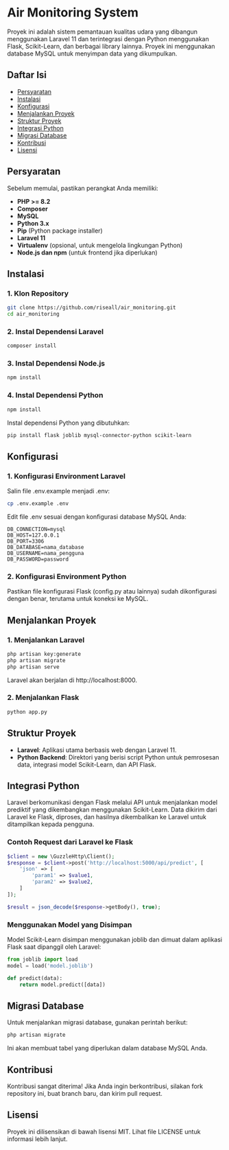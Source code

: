 # Air Monitoring System

Proyek ini adalah sistem pemantauan kualitas udara yang dibangun menggunakan Laravel 11 dan terintegrasi dengan Python menggunakan Flask, Scikit-Learn, dan berbagai library lainnya. Proyek ini menggunakan database MySQL untuk menyimpan data yang dikumpulkan.

## Daftar Isi

- [Persyaratan](#persyaratan)
- [Instalasi](#instalasi)
- [Konfigurasi](#konfigurasi)
- [Menjalankan Proyek](#menjalankan-proyek)
- [Struktur Proyek](#struktur-proyek)
- [Integrasi Python](#integrasi-python)
- [Migrasi Database](#migrasi-database)
- [Kontribusi](#kontribusi)
- [Lisensi](#lisensi)

## Persyaratan

Sebelum memulai, pastikan perangkat Anda memiliki:
- **PHP >= 8.2**
- **Composer**
- **MySQL**
- **Python 3.x**
- **Pip** (Python package installer)
- **Laravel 11**
- **Virtualenv** (opsional, untuk mengelola lingkungan Python)
- **Node.js dan npm** (untuk frontend jika diperlukan)

## Instalasi

### 1. Klon Repository

```bash
git clone https://github.com/riseall/air_monitoring.git
cd air_monitoring
```

### 2. Instal Dependensi Laravel

```bash
composer install
```

### 3. Instal Dependensi Node.js

```bash
npm install
```

### 4. Instal Dependensi Python

```bash
npm install
```

Instal dependensi Python yang dibutuhkan:

```bash
pip install flask joblib mysql-connector-python scikit-learn
```

## Konfigurasi

### 1. Konfigurasi Environment Laravel
Salin file .env.example menjadi .env:

```bash
cp .env.example .env
```

Edit file .env sesuai dengan konfigurasi database MySQL Anda:

```plaintext
DB_CONNECTION=mysql
DB_HOST=127.0.0.1
DB_PORT=3306
DB_DATABASE=nama_database
DB_USERNAME=nama_pengguna
DB_PASSWORD=password
```

### 2. Konfigurasi Environment Python
Pastikan file konfigurasi Flask (config.py atau lainnya) sudah dikonfigurasi dengan benar, terutama untuk koneksi ke MySQL.

## Menjalankan Proyek
### 1. Menjalankan Laravel

```bash
php artisan key:generate
php artisan migrate
php artisan serve
```
Laravel akan berjalan di http://localhost:8000.

### 2. Menjalankan Flask

```bash
python app.py
```

## Struktur Proyek

- **Laravel**: Aplikasi utama berbasis web dengan Laravel 11.
- **Python Backend**: Direktori yang berisi script Python untuk pemrosesan data, integrasi model Scikit-Learn, dan API Flask.

## Integrasi Python

Laravel berkomunikasi dengan Flask melalui API untuk menjalankan model prediktif yang dikembangkan menggunakan Scikit-Learn. Data dikirim dari Laravel ke Flask, diproses, dan hasilnya dikembalikan ke Laravel untuk ditampilkan kepada pengguna.

### Contoh Request dari Laravel ke Flask

```php
$client = new \GuzzleHttp\Client();
$response = $client->post('http://localhost:5000/api/predict', [
    'json' => [
        'param1' => $value1,
        'param2' => $value2,
    ]
]);

$result = json_decode($response->getBody(), true);
```

### Menggunakan Model yang Disimpan
Model Scikit-Learn disimpan menggunakan joblib dan dimuat dalam aplikasi Flask saat dipanggil oleh Laravel:

```python
from joblib import load
model = load('model.joblib')

def predict(data):
    return model.predict([data])
```

## Migrasi Database
Untuk menjalankan migrasi database, gunakan perintah berikut:

```bash
php artisan migrate
```
Ini akan membuat tabel yang diperlukan dalam database MySQL Anda.

## Kontribusi
Kontribusi sangat diterima! Jika Anda ingin berkontribusi, silakan fork repository ini, buat branch baru, dan kirim pull request.

## Lisensi
Proyek ini dilisensikan di bawah lisensi MIT. Lihat file LICENSE untuk informasi lebih lanjut.
